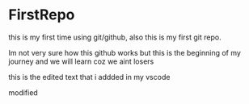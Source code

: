 # FirstRepo
this is my first time using git/github, also this is my first git repo. 
<p>Im not very sure how this github works but this is the beginning of my journey and we will learn coz we aint losers</p>
<p>this is the edited text that i addded in my vscode</p>
<p>modified</p>